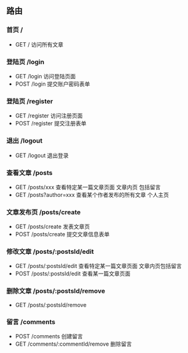 ## 路由

### 首页 /

- GET / 访问所有文章

### 登陆页 /login

- GET /login 访问登陆页面
- POST /login 提交账户密码表单

### 登陆页 /register

- GET /register 访问注册页面
- POST /register 提交注册表单

### 退出 /logout

- GET /logout 退出登录

### 查看文章 /posts

- GET /posts/xxx 查看特定某一篇文章页面 文章内页 包括留言
- GET /posts?author=xxx 查看某个作者发布的所有文章 个人主页

### 文章发布页 /posts/create

- GET /posts/create 发表文章页
- POST /posts/create 提交文章信息表单

### 修改文章 /posts/:postsId/edit

- GET /posts/:postsId/edit 查看特定某一篇文章页面 文章内页包括留言
- POST /posts/:postsId/edit 查看某一篇文章页面

### 删除文章 /posts/:postsId/remove

- GET /posts/:postsId/remove

### 留言 /comments

- POST /comments 创建留言
- GET /comments/:commentId/remove 删除留言
